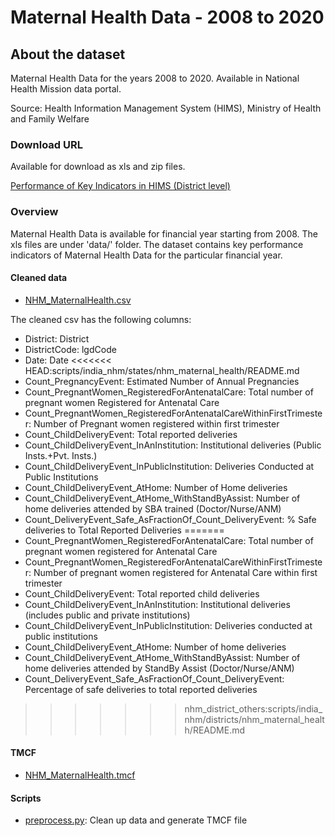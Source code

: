 # Maternal Health Data - 2008 to 2020
        
## About the dataset
Maternal Health Data for the years 2008 to 2020. Available in National Health Mission data portal.

Source: Health Information Management System (HIMS), Ministry of Health and Family Welfare

### Download URL
Available for download as xls and zip files.

[Performance of Key Indicators in HIMS (District level)](https://nrhm-mis.nic.in/hmisreports/frmstandard_reports.aspx)

### Overview
Maternal Health Data is available for financial year starting from 2008. The xls files are under 'data/' folder.
The dataset contains key performance indicators of Maternal Health Data for the particular financial year. 

#### Cleaned data
- [NHM_MaternalHealth.csv](NHM_MaternalHealth.csv)

The cleaned csv has the following columns:

- District: District
- DistrictCode: lgdCode
- Date: Date
<<<<<<< HEAD:scripts/india_nhm/states/nhm_maternal_health/README.md
- Count_PregnancyEvent: Estimated Number of Annual Pregnancies
- Count_PregnantWomen_RegisteredForAntenatalCare: Total number of pregnant women Registered for Antenatal Care
- Count_PregnantWomen_RegisteredForAntenatalCareWithinFirstTrimester: Number of Pregnant women registered within first trimester
- Count_ChildDeliveryEvent: Total reported deliveries
- Count_ChildDeliveryEvent_InAnInstitution: Institutional deliveries (Public Insts.+Pvt. Insts.)
- Count_ChildDeliveryEvent_InPublicInstitution: Deliveries Conducted at Public Institutions
- Count_ChildDeliveryEvent_AtHome: Number of Home deliveries
- Count_ChildDeliveryEvent_AtHome_WithStandByAssist: Number of home deliveries attended by SBA trained (Doctor/Nurse/ANM)
- Count_DeliveryEvent_Safe_AsFractionOf_Count_DeliveryEvent: % Safe deliveries to Total Reported Deliveries
=======
- Count_PregnantWomen_RegisteredForAntenatalCare: Total number of pregnant women registered for Antenatal Care
- Count_PregnantWomen_RegisteredForAntenatalCareWithinFirstTrimester: Number of pregnant women registered for Antenatal Care within first trimester
- Count_ChildDeliveryEvent: Total reported child deliveries
- Count_ChildDeliveryEvent_InAnInstitution: Institutional deliveries (includes public and private institutions)
- Count_ChildDeliveryEvent_InPublicInstitution: Deliveries conducted at public institutions
- Count_ChildDeliveryEvent_AtHome: Number of home deliveries
- Count_ChildDeliveryEvent_AtHome_WithStandByAssist: Number of home deliveries attended by StandBy Assist (Doctor/Nurse/ANM)
- Count_DeliveryEvent_Safe_AsFractionOf_Count_DeliveryEvent: Percentage of safe deliveries to total reported deliveries
>>>>>>> nhm_district_others:scripts/india_nhm/districts/nhm_maternal_health/README.md

#### TMCF
- [NHM_MaternalHealth.tmcf](NHM_MaternalHealth.tmcf)

#### Scripts
- [preprocess.py](preprocess.py): Clean up data and generate TMCF file
        